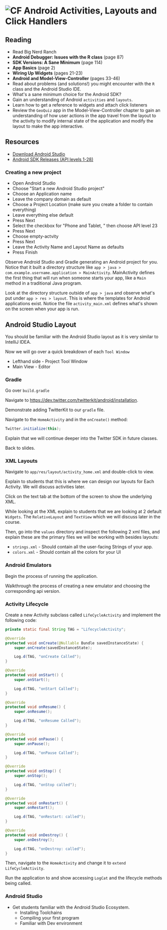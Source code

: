 # ![CF](http://i.imgur.com/7v5ASc8.png) Android Activities, Layouts and Click Handlers

## Reading
* Read Big Nerd Ranch
* **Android Debugger: Issues with the R class** (page 87)
* **SDK Versions: A Sane Minimum** (page 114)
* **App Basics** (page 2)
* **Wiring Up Widgets** (pages 21-23)
* **Android and Model-View-Controller** (pages 33-46)
* Read about problems (and solutions!) you might encounter with the `R` class and
  the Android Studio IDE.
* What's a sane minimum choice for the Android SDK?
* Gain an understanding of Android `activities` and `layouts`.
* Learn how to get a reference to widgets and attach click listeners
* Review the `GeoQuiz` app in the Model-View-Controller chapter to gain an
  understanding of how user actions in the app travel from the layout to the activity
  to modify internal state of the application and modify the layout to make the app
  interactive.

## Resources
* [Download Android Studio](https://developer.android.com/studio/)
* [Android SDK Releases (API levels 1-28)](https://source.android.com/setup/start/build-numbers)

### Creating a new project  
* Open Android Studio
* Choose "Start a new Android Studio project"
* Choose an Application name
* Leave the company domain as default
* Choose a Project Location (make sure you create a folder to contain everything)
* Leave everything else default
* Press Next
* Select the checkbox for "Phone and Tablet, " then choose API level 23
* Press Next
* Choose empty-actvity
* Press Next
* Leave the Activity Name and Layout Name as defaults
* Press Finish

Observe Android Studio and Gradle generating an Android project for you.
Notice that it built a directory structure like
`app > java > com.example.username.application > MainActivity`.
MainActivity defines the first thing that will run when someone starts your
app, like a `Main` method in a traditional Java program.

Look at the directory structure outside of `app > java` and observe what's
put under `app > res > layout`. This is where the templates for Android
applications exist. Notice the file `activity_main.xml` defines what's
shown on the screen when your app is run.

## Android Studio Layout
You should be familiar with the Android Studio layout as it is very similar
to IntelliJ IDEA.

Now we will go over a quick breakdown of each `Tool Window`  
* Lefthand side - Project Tool Window  
* Main View - Editor  

### Gradle  
Go over `build.gradle`  

Navigate to https://dev.twitter.com/twitterkit/android/installation.  

Demonstrate adding TwitterKit to our `gradle` file.  

Navigate to the `HomeActivity` and in the `onCreate()` method:  
```java
Twitter.initialize(this);
```  

Explain that we will continue deeper into the Twitter SDK in future classes.  

Back to slides.  

### XML Layouts  

Navigate to `app/res/layout/activity_home.xml` and double-click to view.  

Explain to students that this is where we can design our layouts for Each Activity. We will discuss activities later.  

Click on the text tab at the bottom of the screen to show the underlying XML.  

While looking at the XML explain to students that we are looking at 2 default `Widgets`. The `RelativeLayout` and `TextView` which we will discuss later in the course.  

Then, go into the `values` directory and inspect the following 2 xml files, and explain these are the primary files we will be working with besides layouts:  
* `strings.xml` - Should contain all the user-facing Strings of your app.  
* `colors.xml` - Should contain all the colors for your UI  

### Android Emulators  

Begin the process of running the application.  

Walkthrough the process of creating a new emulator and choosing the corresponding api version.  

### Activity Lifecycle  
Create a new Activity subclass called `LifeCycleActivity` and implement the following code:  
```java
private static final String TAG = "LifecycleActivity";

@Override
protected void onCreate(@Nullable Bundle savedInstanceState) {
    super.onCreate(savedInstanceState);

    Log.d(TAG, "onCreate Called");
}

@Override
protected void onStart() {
    super.onStart();

    Log.d(TAG, "onStart Called");
}

@Override
protected void onResume() {
    super.onResume();

    Log.d(TAG, "onResume Called");
}

@Override
protected void onPause() {
    super.onPause();

    Log.d(TAG, "onPause Called");
}

@Override
protected void onStop() {
    super.onStop();

    Log.d(TAG, "onStop called");
}

@Override
protected void onRestart() {
    super.onRestart();

    Log.d(TAG, "onRestart: called");
}

@Override
protected void onDestroy() {
    super.onDestroy();

    Log.d(TAG, "onDestroy: called");
}
```  

Then, navigate to the `HomeActivity` and change it to `extend LifeCycleActivity`.  

Run the application to and show accessing `LogCat` and the lifecycle methods being called.  


### Android Studio  
* Get students familiar with the Android Studio Ecosystem.  
  * Installing Toolchains  
  * Compiling your first program  
  * Familiar with Dev environment  
  
